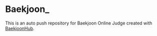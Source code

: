 # Baekjoon_
This is an auto push repository for Baekjoon Online Judge created with [BaekjoonHub](https://github.com/BaekjoonHub/BaekjoonHub).
